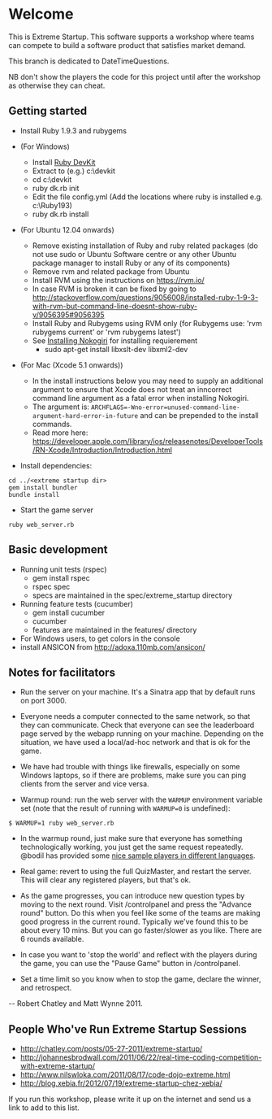 Welcome
=======
This is Extreme Startup. This software supports a workshop where teams can compete to build a software product that satisfies market demand.

This branch is dedicated to DateTimeQuestions.

NB don't show the players the code for this project until after the workshop as otherwise they can cheat.

Getting started
---------------
* Install Ruby 1.9.3 and rubygems
* (For Windows)
  * Install [Ruby DevKit](http://rubyinstaller.org/downloads/)
  * Extract to (e.g.) c:\devkit
  * cd c:\devkit
  * ruby dk.rb init
  * Edit the file config.yml (Add the locations where ruby is installed e.g. c:\Ruby193)
  * ruby dk.rb install
* (For Ubuntu 12.04 onwards)
  * Remove existing installation of Ruby and ruby related packages (do not use sudo or Ubuntu Software centre or any other Ubuntu package manager to install Ruby or any of its components)
  * Remove rvm and related package from Ubuntu
  * Install RVM using the instructions on https://rvm.io/
  * In case RVM is broken it can be fixed by going to http://stackoverflow.com/questions/9056008/installed-ruby-1-9-3-with-rvm-but-command-line-doesnt-show-ruby-v/9056395#9056395
  * Install Ruby and Rubygems using RVM only (for Rubygems use: 'rvm rubygems current' or 'rvm rubygems latest')
  * See [Installing Nokogiri](http://nokogiri.org/tutorials/installing_nokogiri.html) for installing requierement
    * sudo apt-get install libxslt-dev libxml2-dev
* (For Mac (Xcode 5.1 onwards))
  * In the install instructions below you may need to supply an additional argument to ensure that Xcode does not treat an inncorrect command line argument as a fatal error when installing Nokogiri.
  * The argument is: `ARCHFLAGS=-Wno-error=unused-command-line-argument-hard-error-in-future` and can be prepended to the install commands.
  * Read more here: https://developer.apple.com/library/ios/releasenotes/DeveloperTools/RN-Xcode/Introduction/Introduction.html

* Install dependencies:

````
cd ../<extreme startup dir>
gem install bundler
bundle install
````

* Start the game server

````
ruby web_server.rb
````

Basic development
-----------------
* Running unit tests (rspec)
  * gem install rspec
  * rspec spec
  * specs are maintained in the spec/extreme_startup directory
* Running feature tests (cucumber)
  * gem install cucumber
  * cucumber
  * features are maintained in the features/ directory
* For Windows users, to get colors in the console
 * install ANSICON from http://adoxa.110mb.com/ansicon/


Notes for facilitators
----------------------

* Run the server on your machine. It's a Sinatra app that by default runs on port 3000.
* Everyone needs a computer connected to the same network, so that they can communicate. Check that everyone can see the leaderboard page served by the webapp running on your machine. Depending on the situation, we have used a local/ad-hoc network and that is ok for the game.
* We have had trouble with things like firewalls, especially on some Windows laptops, so if there are problems, make sure you can ping clients from the server and vice versa.

* Warmup round: run the web server with the `WARMUP` environment variable set (note that the result of running with `WARMUP=0` is undefined):

````
$ WARMUP=1 ruby web_server.rb
````

* In the warmup round, just make sure that everyone has something technologically working, you just get the same request repeatedly. @bodil has provided some [nice sample players in different languages](https://github.com/steria/extreme_startup_servers).

* Real game: revert to using the full QuizMaster, and restart the server. This will clear any registered players, but that's ok.
* As the game progresses, you can introduce new question types by moving to the next round. Visit /controlpanel and press the "Advance round" button. Do this when you feel like some of the teams are making good progress in the current round. Typically we've found this to be about every 10 mins. But you can go faster/slower as you like. There are 6 rounds available.
* In case you want to 'stop the world' and reflect with the players
  during the game, you can use the "Pause Game" button in /controlpanel.
* Set a time limit so you know when to stop the game, declare the winner, and retrospect.


-- Robert Chatley and Matt Wynne 2011.

People Who've Run Extreme Startup Sessions
------------------------------------------

* http://chatley.com/posts/05-27-2011/extreme-startup/
* http://johannesbrodwall.com/2011/06/22/real-time-coding-competition-with-extreme-startup/
* http://www.nilswloka.com/2011/08/17/code-dojo-extreme.html
* http://blog.xebia.fr/2012/07/19/extreme-startup-chez-xebia/

If you run this workshop, please write it up on the internet and send us a link to add to this list.
